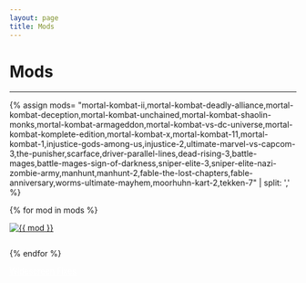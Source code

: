 ```yaml
---
layout: page
title: Mods
---
```

<style>
.mod {
 transition: transform 0.4s;
 padding-bottom: 2em;
}
.mod:hover{
 transform: scale(1.10);
}
</style>
<!-- todo -->
<div class="row">
  <div id="post-wrapper" class="col-12 col-lg-11 col-xl-12">
  <h1 class="text-center">Mods</h1>
  <hr>

  {% assign mods= "mortal-kombat-ii,mortal-kombat-deadly-alliance,mortal-kombat-deception,mortal-kombat-unchained,mortal-kombat-shaolin-monks,mortal-kombat-armageddon,mortal-kombat-vs-dc-universe,mortal-kombat-komplete-edition,mortal-kombat-x,mortal-kombat-11,mortal-kombat-1,injustice-gods-among-us,injustice-2,ultimate-marvel-vs-capcom-3,the-punisher,scarface,driver-parallel-lines,dead-rising-3,battle-mages,battle-mages-sign-of-darkness,sniper-elite-3,sniper-elite-nazi-zombie-army,manhunt,manhunt-2,fable-the-lost-chapters,fable-anniversary,worms-ultimate-mayhem,moorhuhn-kart-2,tekken-7" | split: ',' %}

  {% for mod in mods %}
        <div class="text-center col-lg-4 col-sm-12 float-left">
          <a href="{{ site.baseurl }}/categories/{{ mod }}/" >
             <img class="img-fluid mod" src="../../assets/mods/{{ mod }}.jpg" alt="{{ mod }}">
          </a>
        </div>
  {% endfor %}    

  </div>
</div> <!-- .row -->

  <div class="text-center">
    <a class="btn btn-dark bg-dark text-gray btn-lg" style="color: white;" href="{{ site.baseurl }}/categories/widescreen-fixes/" role="button">
     Widescreen Fixes
    </a>
  </div>
